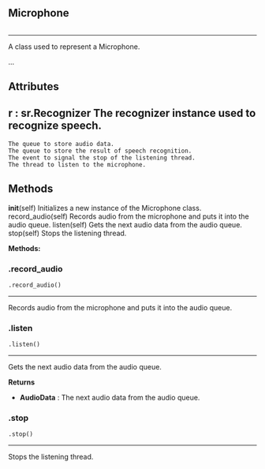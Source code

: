 #


## Microphone
```python 

```


---
A class used to represent a Microphone.

...

Attributes
----------
r : sr.Recognizer
The recognizer instance used to recognize speech.
---
    The queue to store audio data.
    The queue to store the result of speech recognition.
    The event to signal the stop of the listening thread.
    The thread to listen to the microphone.

Methods
-------
__init__(self)
    Initializes a new instance of the Microphone class.
record_audio(self)
    Records audio from the microphone and puts it into the audio queue.
listen(self)
    Gets the next audio data from the audio queue.
stop(self)
    Stops the listening thread.


**Methods:**


### .record_audio
```python
.record_audio()
```

---
Records audio from the microphone and puts it into the audio queue.

### .listen
```python
.listen()
```

---
Gets the next audio data from the audio queue.


**Returns**

* **AudioData**  : The next audio data from the audio queue.


### .stop
```python
.stop()
```

---
Stops the listening thread.
